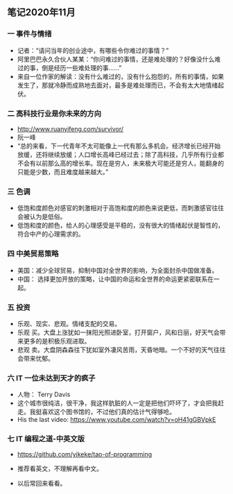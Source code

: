 ## 笔记2020年11月 

### 一 事件与情绪
- 记者：“请问当年的创业途中，有哪些令你难过的事情？”
- 阿里巴巴永久合伙人某某：“你问难过的事情，还是难处理的？好像没什么难过的事，倒是经历一些难处理的事......”
- 来自一位作家的解读：没有什么难过的，没有什么抱怨的，所有的事情，如果发生了，那就冷静而成熟地去面对，最多是难处理而已，不会有太大地情绪起伏。

### 二 高科技行业是你未来的方向
- http://www.ruanyifeng.com/survivor/
- 阮一峰
- “总的来看，下一代青年不太可能像上一代有那么多机会。经济增长已经开始放缓，还将继续放缓；人口增长高峰已经过去；除了高科技，几乎所有行业都不会有以前那么高的增长率。现在是穷人，未来极大可能还是穷人，能翻身的只能是少数，而且难度越来越大。”

### 三 色调
- 低饱和度颜色对感官的刺激相对于高饱和度的颜色来说更低，而刺激感官往往会被认为是低俗。
- 低饱和度的颜色，给人的心理感受是平稳的，没有很大的情绪起伏是智性的，符合中产的心理需求的。

### 四 中美贸易策略
- 美国：减少全球贸易，抑制中国对全世界的影响，为全面封杀中国做准备。
- 中国： 选择更加开放的策略，让中国的命运和全世界的命运更紧密联系在一起。

### 五 投资
- 乐观、现实、悲观。情绪支配的交易。
- 乐观 买。大盘上涨犹如一抹阳光照进卧室，打开窗户，风和日丽，好天气会带来更多的是积极乐观进取。
- 悲观 卖。大盘阴森森往下犹如室外凄风苦雨，天昏地暗。一个不好的天气往往会带来忧郁。

### 六 IT 一位未达到天才的疯子
- 人物： Terry Davis
- 这个城市很纯洁，很干净，我这样肮脏的人一定是把他们吓坏了，才会把我赶走。我挺喜欢这个图书馆的，不过他们真的估计气得够呛。
- His the last video: https://www.youtube.com/watch?v=oH41gGBVpkE

### 七 IT 编程之道-中英文版
- https://github.com/yikeke/tao-of-programming
- 推荐看英文，不理解再看中文。

- 以后常回来看看。